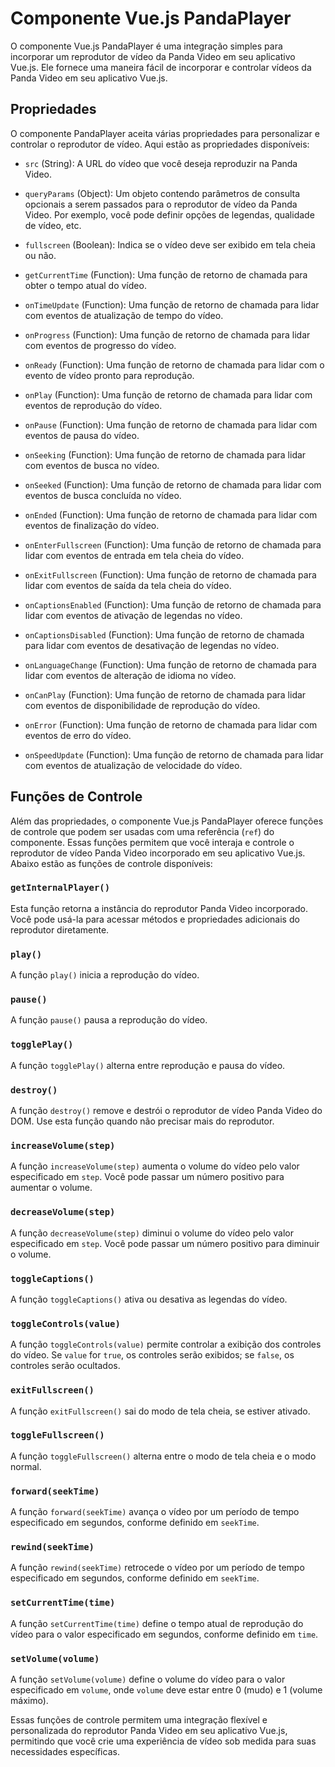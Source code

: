# Componente Vue.js PandaPlayer

O componente Vue.js PandaPlayer é uma integração simples para incorporar um reprodutor de vídeo da Panda Video em seu aplicativo Vue.js. Ele fornece uma maneira fácil de incorporar e controlar vídeos da Panda Video em seu aplicativo Vue.js.

## Propriedades

O componente PandaPlayer aceita várias propriedades para personalizar e controlar o reprodutor de vídeo. Aqui estão as propriedades disponíveis:

- `src` (String): A URL do vídeo que você deseja reproduzir na Panda Video.

- `queryParams` (Object): Um objeto contendo parâmetros de consulta opcionais a serem passados para o reprodutor de vídeo da Panda Video. Por exemplo, você pode definir opções de legendas, qualidade de vídeo, etc.

- `fullscreen` (Boolean): Indica se o vídeo deve ser exibido em tela cheia ou não.

- `getCurrentTime` (Function): Uma função de retorno de chamada para obter o tempo atual do vídeo.

- `onTimeUpdate` (Function): Uma função de retorno de chamada para lidar com eventos de atualização de tempo do vídeo.

- `onProgress` (Function): Uma função de retorno de chamada para lidar com eventos de progresso do vídeo.

- `onReady` (Function): Uma função de retorno de chamada para lidar com o evento de vídeo pronto para reprodução.

- `onPlay` (Function): Uma função de retorno de chamada para lidar com eventos de reprodução do vídeo.

- `onPause` (Function): Uma função de retorno de chamada para lidar com eventos de pausa do vídeo.

- `onSeeking` (Function): Uma função de retorno de chamada para lidar com eventos de busca no vídeo.

- `onSeeked` (Function): Uma função de retorno de chamada para lidar com eventos de busca concluída no vídeo.

- `onEnded` (Function): Uma função de retorno de chamada para lidar com eventos de finalização do vídeo.

- `onEnterFullscreen` (Function): Uma função de retorno de chamada para lidar com eventos de entrada em tela cheia do vídeo.

- `onExitFullscreen` (Function): Uma função de retorno de chamada para lidar com eventos de saída da tela cheia do vídeo.

- `onCaptionsEnabled` (Function): Uma função de retorno de chamada para lidar com eventos de ativação de legendas no vídeo.

- `onCaptionsDisabled` (Function): Uma função de retorno de chamada para lidar com eventos de desativação de legendas no vídeo.

- `onLanguageChange` (Function): Uma função de retorno de chamada para lidar com eventos de alteração de idioma no vídeo.

- `onCanPlay` (Function): Uma função de retorno de chamada para lidar com eventos de disponibilidade de reprodução do vídeo.

- `onError` (Function): Uma função de retorno de chamada para lidar com eventos de erro do vídeo.

- `onSpeedUpdate` (Function): Uma função de retorno de chamada para lidar com eventos de atualização de velocidade do vídeo.

## Funções de Controle

Além das propriedades, o componente Vue.js PandaPlayer oferece funções de controle que podem ser usadas com uma referência (`ref`) do componente. Essas funções permitem que você interaja e controle o reprodutor de vídeo Panda Video incorporado em seu aplicativo Vue.js. Abaixo estão as funções de controle disponíveis:

### `getInternalPlayer()`

Esta função retorna a instância do reprodutor Panda Video incorporado. Você pode usá-la para acessar métodos e propriedades adicionais do reprodutor diretamente.

### `play()`

A função `play()` inicia a reprodução do vídeo.

### `pause()`

A função `pause()` pausa a reprodução do vídeo.

### `togglePlay()`

A função `togglePlay()` alterna entre reprodução e pausa do vídeo.

### `destroy()`

A função `destroy()` remove e destrói o reprodutor de vídeo Panda Video do DOM. Use esta função quando não precisar mais do reprodutor.

### `increaseVolume(step)`

A função `increaseVolume(step)` aumenta o volume do vídeo pelo valor especificado em `step`. Você pode passar um número positivo para aumentar o volume.

### `decreaseVolume(step)`

A função `decreaseVolume(step)` diminui o volume do vídeo pelo valor especificado em `step`. Você pode passar um número positivo para diminuir o volume.

### `toggleCaptions()`

A função `toggleCaptions()` ativa ou desativa as legendas do vídeo.

### `toggleControls(value)`

A função `toggleControls(value)` permite controlar a exibição dos controles do vídeo. Se `value` for `true`, os controles serão exibidos; se `false`, os controles serão ocultados.

### `exitFullscreen()`

A função `exitFullscreen()` sai do modo de tela cheia, se estiver ativado.

### `toggleFullscreen()`

A função `toggleFullscreen()` alterna entre o modo de tela cheia e o modo normal.

### `forward(seekTime)`

A função `forward(seekTime)` avança o vídeo por um período de tempo especificado em segundos, conforme definido em `seekTime`.

### `rewind(seekTime)`

A função `rewind(seekTime)` retrocede o vídeo por um período de tempo especificado em segundos, conforme definido em `seekTime`.

### `setCurrentTime(time)`

A função `setCurrentTime(time)` define o tempo atual de reprodução do vídeo para o valor especificado em segundos, conforme definido em `time`.

### `setVolume(volume)`

A função `setVolume(volume)` define o volume do vídeo para o valor especificado em `volume`, onde `volume` deve estar entre 0 (mudo) e 1 (volume máximo).

Essas funções de controle permitem uma integração flexível e personalizada do reprodutor Panda Video em seu aplicativo Vue.js, permitindo que você crie uma experiência de vídeo sob medida para suas necessidades específicas.
